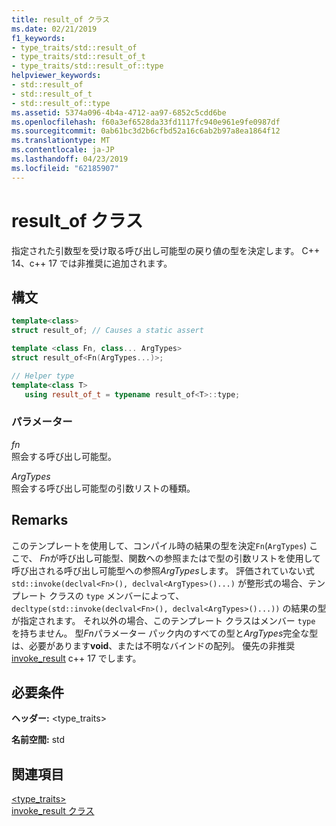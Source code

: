 ```yaml
---
title: result_of クラス
ms.date: 02/21/2019
f1_keywords:
- type_traits/std::result_of
- type_traits/std::result_of_t
- type_traits/std::result_of::type
helpviewer_keywords:
- std::result_of
- std::result_of_t
- std::result_of::type
ms.assetid: 5374a096-4b4a-4712-aa97-6852c5cdd6be
ms.openlocfilehash: f60a3ef6528da33fd1117fc940e961e9fe0987df
ms.sourcegitcommit: 0ab61bc3d2b6cfbd52a16c6ab2b97a8ea1864f12
ms.translationtype: MT
ms.contentlocale: ja-JP
ms.lasthandoff: 04/23/2019
ms.locfileid: "62185907"
---
```

# <a name="resultof-class"></a>result_of クラス

指定された引数型を受け取る呼び出し可能型の戻り値の型を決定します。 C++ 14、c++ 17 では非推奨に追加されます。

## <a name="syntax"></a>構文

```cpp
template<class>
struct result_of; // Causes a static assert

template <class Fn, class... ArgTypes>
struct result_of<Fn(ArgTypes...)>;

// Helper type
template<class T>
   using result_of_t = typename result_of<T>::type;
```

### <a name="parameters"></a>パラメーター

*fn*<br/>
照会する呼び出し可能型。

*ArgTypes*<br/>
照会する呼び出し可能型の引数リストの種類。

## <a name="remarks"></a>Remarks

このテンプレートを使用して、コンパイル時の結果の型を決定`Fn`(`ArgTypes`) ここで、 *Fn*が呼び出し可能型、関数への参照またはで型の引数リストを使用して呼び出される呼び出し可能型への参照*ArgTypes*します。 評価されていない式 `std::invoke(declval<Fn>(), declval<ArgTypes>()...)` が整形式の場合、テンプレート クラスの `type` メンバーによって、`decltype(std::invoke(declval<Fn>(), declval<ArgTypes>()...))` の結果の型が指定されます。 それ以外の場合、このテンプレート クラスはメンバー `type` を持ちません。 型*Fn*パラメーター パック内のすべての型と*ArgTypes*完全な型は、必要があります**void**、または不明なバインドの配列。 優先の非推奨[invoke_result](invoke-result-class.md) c++ 17 でします。

## <a name="requirements"></a>必要条件

**ヘッダー:** \<type_traits>

**名前空間:** std

## <a name="see-also"></a>関連項目

[<type_traits>](../standard-library/type-traits.md)<br/>
[invoke_result クラス](invoke-result-class.md)<br/>

